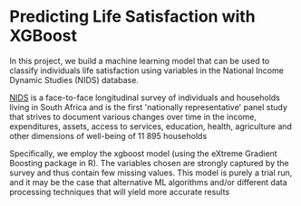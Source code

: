 # Predicting Life Satisfaction with XGBoost

In this project, we build a machine learning model that can be used to classify individuals life satisfaction using variables in the National Income Dynamic Studies (NIDS) database.

[NIDS](http://www.nids.uct.ac.za/) is a face-to-face longitudinal survey of individuals and households living in South Africa and is the first 'nationally representative'  panel study that strives to document various changes over time in the income, expenditures, assets, access to services, education, health, agriculture and other dimensions of well-being of 11 895 households 

Specifically, we employ the xgboost model (using the eXtreme Gradient Boosting package in R). The variables chosen are strongly captured by the survey and thus contain few missing values. This model is purely a trial run, and it may be the case that alternative ML algorithms and/or different data processing techniques that will yield more accurate results

